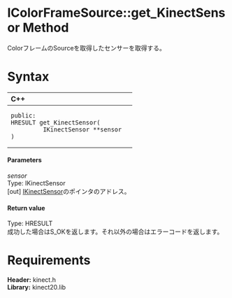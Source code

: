IColorFrameSource::get\_KinectSensor Method  
===========================================  

ColorフレームのSourceを取得したセンサーを取得する。 <span id="syntaxSection"></span>

Syntax  
======  

<table>
<colgroup>
<col width="100%" />
</colgroup>
<thead>
<tr class="header">
<th align="left">C++</th>
</tr>
</thead>
<tbody>
<tr class="odd">
<td align="left"><pre><code>public:  
HRESULT get_KinectSensor(  
         IKinectSensor **sensor  
)</code></pre></td>
</tr>
</tbody>
</table>

<span id="ID4EG"></span>
#### Parameters  

*sensor*    
Type: IKinectSensor  
[out] [IKinectSensor](../../IKinectSensor_Interface.md)のポインタのアドレス。  

<span id="ID4EP"></span>
#### Return value  

Type: HRESULT  
成功した場合はS\_OKを返します。それ以外の場合はエラーコードを返します。  

<span id="requirements"></span>

Requirements  
============  

**Header:** kinect.h  
**Library:** kinect20.lib  



<!--Please do not edit the data in the comment block below.-->
<!--
TOCTitle : get_KinectSensor Method
RLTitle : IColorFrameSource::get_KinectSensor Method
KeywordK : get_KinectSensor method
KeywordK : IColorFrameSource::get_KinectSensor method
KeywordF : IColorFrameSource::get_KinectSensor
KeywordF : get_KinectSensor
KeywordF : Microsoft.Kinect.kinect.IColorFrameSource.get_KinectSensor(IKinectSensor@)
KeywordA : M:Microsoft.Kinect.kinect.IColorFrameSource.get_KinectSensor(IKinectSensor@)
AssetID : M:Microsoft.Kinect.kinect.IColorFrameSource.get_KinectSensor(IKinectSensor@)
Locale : en-us
CommunityContent : 1
APIType : Managed
APILocation : 
APIName : Microsoft.Kinect.kinect.IColorFrameSource::get_KinectSensor
TargetOS : Windows
TopicType : kbSyntax
DevLang : C++
DocSet : K4Wv2
ProjType : K4Wv2Proj
Technology : Kinect for Windows
Product : Kinect for Windows SDK v2
productversion : 20
-->
